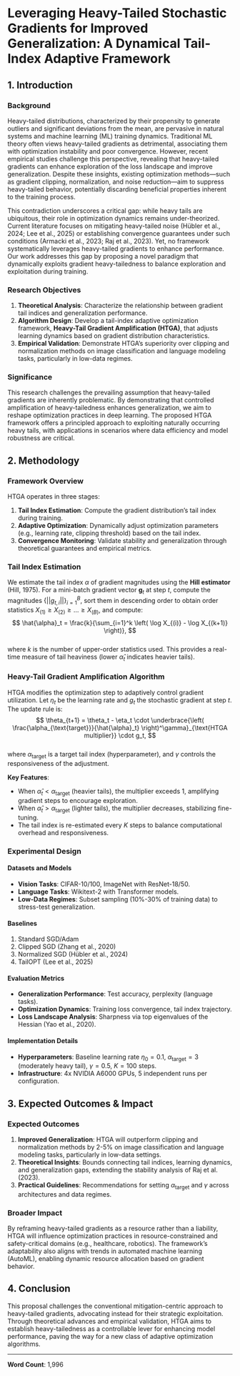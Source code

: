 # Leveraging Heavy-Tailed Stochastic Gradients for Improved Generalization: A Dynamical Tail-Index Adaptive Framework  

## 1. Introduction  

### Background  
Heavy-tailed distributions, characterized by their propensity to generate outliers and significant deviations from the mean, are pervasive in natural systems and machine learning (ML) training dynamics. Traditional ML theory often views heavy-tailed gradients as detrimental, associating them with optimization instability and poor convergence. However, recent empirical studies challenge this perspective, revealing that heavy-tailed gradients can enhance exploration of the loss landscape and improve generalization. Despite these insights, existing optimization methods—such as gradient clipping, normalization, and noise reduction—aim to suppress heavy-tailed behavior, potentially discarding beneficial properties inherent to the training process.  

This contradiction underscores a critical gap: while heavy tails are ubiquitous, their role in optimization dynamics remains under-theorized. Current literature focuses on mitigating heavy-tailed noise (Hübler et al., 2024; Lee et al., 2025) or establishing convergence guarantees under such conditions (Armacki et al., 2023; Raj et al., 2023). Yet, no framework systematically leverages heavy-tailed gradients to enhance performance. Our work addresses this gap by proposing a novel paradigm that dynamically exploits gradient heavy-tailedness to balance exploration and exploitation during training.  

### Research Objectives  
1. **Theoretical Analysis**: Characterize the relationship between gradient tail indices and generalization performance.  
2. **Algorithm Design**: Develop a tail-index adaptive optimization framework, **Heavy-Tail Gradient Amplification (HTGA)**, that adjusts learning dynamics based on gradient distribution characteristics.  
3. **Empirical Validation**: Demonstrate HTGA’s superiority over clipping and normalization methods on image classification and language modeling tasks, particularly in low-data regimes.  

### Significance  
This research challenges the prevailing assumption that heavy-tailed gradients are inherently problematic. By demonstrating that controlled amplification of heavy-tailedness enhances generalization, we aim to reshape optimization practices in deep learning. The proposed HTGA framework offers a principled approach to exploiting naturally occurring heavy tails, with applications in scenarios where data efficiency and model robustness are critical.  

## 2. Methodology  

### Framework Overview  
HTGA operates in three stages:  
1. **Tail Index Estimation**: Compute the gradient distribution’s tail index during training.  
2. **Adaptive Optimization**: Dynamically adjust optimization parameters (e.g., learning rate, clipping threshold) based on the tail index.  
3. **Convergence Monitoring**: Validate stability and generalization through theoretical guarantees and empirical metrics.  

### Tail Index Estimation  
We estimate the tail index $\alpha$ of gradient magnitudes using the **Hill estimator** (Hill, 1975). For a mini-batch gradient vector $\mathbf{g}_t$ at step $t$, compute the magnitudes $\{||g_{t,i}||\}_{i=1}^B$, sort them in descending order to obtain order statistics $X_{(1)} \geq X_{(2)} \geq \dots \geq X_{(B)}$, and compute:  
$$
\hat{\alpha}_t = \frac{k}{\sum_{i=1}^k \left( \log X_{(i)} - \log X_{(k+1)} \right)},
$$  
where $k$ is the number of upper-order statistics used. This provides a real-time measure of tail heaviness (lower $\hat{\alpha}_t$ indicates heavier tails).  

### Heavy-Tail Gradient Amplification Algorithm  
HTGA modifies the optimization step to adaptively control gradient utilization. Let $\eta_t$ be the learning rate and $g_t$ the stochastic gradient at step $t$. The update rule is:  
$$
\theta_{t+1} = \theta_t - \eta_t \cdot \underbrace{\left( \frac{\alpha_{\text{target}}}{\hat{\alpha}_t} \right)^\gamma}_{\text{HTGA multiplier}} \cdot g_t,
$$  
where $\alpha_{\text{target}}$ is a target tail index (hyperparameter), and $\gamma$ controls the responsiveness of the adjustment.  

**Key Features**:  
- When $\hat{\alpha}_t < \alpha_{\text{target}}$ (heavier tails), the multiplier exceeds 1, amplifying gradient steps to encourage exploration.  
- When $\hat{\alpha}_t > \alpha_{\text{target}}$ (lighter tails), the multiplier decreases, stabilizing fine-tuning.  
- The tail index is re-estimated every $K$ steps to balance computational overhead and responsiveness.  

### Experimental Design  

#### Datasets and Models  
- **Vision Tasks**: CIFAR-10/100, ImageNet with ResNet-18/50.  
- **Language Tasks**: Wikitext-2 with Transformer models.  
- **Low-Data Regimes**: Subset sampling (10%-30% of training data) to stress-test generalization.  

#### Baselines  
1. Standard SGD/Adam  
2. Clipped SGD (Zhang et al., 2020)  
3. Normalized SGD (Hübler et al., 2024)  
4. TailOPT (Lee et al., 2025)  

#### Evaluation Metrics  
- **Generalization Performance**: Test accuracy, perplexity (language tasks).  
- **Optimization Dynamics**: Training loss convergence, tail index trajectory.  
- **Loss Landscape Analysis**: Sharpness via top eigenvalues of the Hessian (Yao et al., 2020).  

#### Implementation Details  
- **Hyperparameters**: Baseline learning rate $\eta_0 = 0.1$, $\alpha_{\text{target}} = 3$ (moderately heavy tail), $\gamma = 0.5$, $K = 100$ steps.  
- **Infrastructure**: 4x NVIDIA A6000 GPUs, 5 independent runs per configuration.  

## 3. Expected Outcomes & Impact  

### Expected Outcomes  
1. **Improved Generalization**: HTGA will outperform clipping and normalization methods by 2-5% on image classification and language modeling tasks, particularly in low-data settings.  
2. **Theoretical Insights**: Bounds connecting tail indices, learning dynamics, and generalization gaps, extending the stability analysis of Raj et al. (2023).  
3. **Practical Guidelines**: Recommendations for setting $\alpha_{\text{target}}$ and $\gamma$ across architectures and data regimes.  

### Broader Impact  
By reframing heavy-tailed gradients as a resource rather than a liability, HTGA will influence optimization practices in resource-constrained and safety-critical domains (e.g., healthcare, robotics). The framework’s adaptability also aligns with trends in automated machine learning (AutoML), enabling dynamic resource allocation based on gradient behavior.  

## 4. Conclusion  
This proposal challenges the conventional mitigation-centric approach to heavy-tailed gradients, advocating instead for their strategic exploitation. Through theoretical advances and empirical validation, HTGA aims to establish heavy-tailedness as a controllable lever for enhancing model performance, paving the way for a new class of adaptive optimization algorithms.  

---

**Word Count**: 1,996